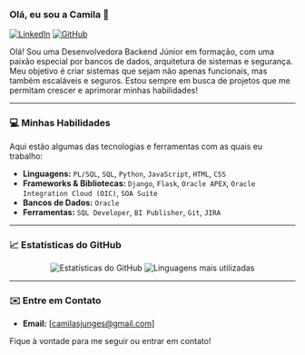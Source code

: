 ### Olá, eu sou a Camila 👋

[![LinkedIn](https://img.shields.io/badge/-LinkedIn-0077B5?style=for-the-badge&logo=linkedin&logoColor=white)]([www.linkedin.com/in/camila-sara-b2b648271])
[![GitHub](https://img.shields.io/badge/-GitHub-181717?style=for-the-badge&logo=github&logoColor=white)]([(https://github.com/camilajunges)])

Olá! Sou uma Desenvolvedora Backend Júnior em formação, com uma paixão especial por bancos de dados, arquitetura de sistemas e segurança. Meu objetivo é criar sistemas que sejam não apenas funcionais, mas também escaláveis e seguros. Estou sempre em busca de projetos que me permitam crescer e aprimorar minhas habilidades!

---

### 💻 Minhas Habilidades

Aqui estão algumas das tecnologias e ferramentas com as quais eu trabalho:

- **Linguagens:** `PL/SQL`, `SQL`, `Python`, `JavaScript`, `HTML`, `CSS`
- **Frameworks & Bibliotecas:** `Django`, `Flask`, `Oracle APEX`, `Oracle Integration Cloud (OIC)`, `SOA Suite`
- **Bancos de Dados:** `Oracle`
- **Ferramentas:** `SQL Developer`, `BI Publisher`, `Git`, `JIRA`
---

### 📈 Estatísticas do GitHub

<p align="center">
  <img src="https://github-readme-stats.vercel.app/api?username=camilajunges&show_icons=true&theme=dracula" alt="Estatísticas do GitHub" />
  <img src="https://github-readme-stats.vercel.app/api/top-langs/?username=camilajunges&layout=compact&theme=dracula" alt="Linguagens mais utilizadas" />
</p>

---

### ✉️ Entre em Contato

- **Email:** [camilasjunges@gmail.com]

Fique à vontade para me seguir ou entrar em contato!

